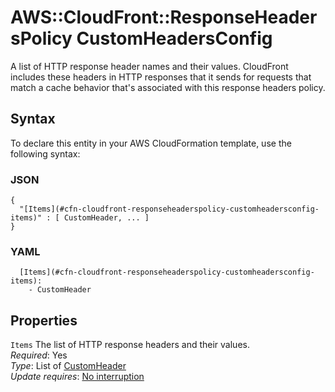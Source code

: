 # AWS::CloudFront::ResponseHeadersPolicy CustomHeadersConfig<a name="aws-properties-cloudfront-responseheaderspolicy-customheadersconfig"></a>

A list of HTTP response header names and their values\. CloudFront includes these headers in HTTP responses that it sends for requests that match a cache behavior that's associated with this response headers policy\.

## Syntax<a name="aws-properties-cloudfront-responseheaderspolicy-customheadersconfig-syntax"></a>

To declare this entity in your AWS CloudFormation template, use the following syntax:

### JSON<a name="aws-properties-cloudfront-responseheaderspolicy-customheadersconfig-syntax.json"></a>

```
{
  "[Items](#cfn-cloudfront-responseheaderspolicy-customheadersconfig-items)" : [ CustomHeader, ... ]
}
```

### YAML<a name="aws-properties-cloudfront-responseheaderspolicy-customheadersconfig-syntax.yaml"></a>

```
  [Items](#cfn-cloudfront-responseheaderspolicy-customheadersconfig-items): 
    - CustomHeader
```

## Properties<a name="aws-properties-cloudfront-responseheaderspolicy-customheadersconfig-properties"></a>

`Items`  <a name="cfn-cloudfront-responseheaderspolicy-customheadersconfig-items"></a>
The list of HTTP response headers and their values\.  
*Required*: Yes  
*Type*: List of [CustomHeader](aws-properties-cloudfront-responseheaderspolicy-customheader.md)  
*Update requires*: [No interruption](https://docs.aws.amazon.com/AWSCloudFormation/latest/UserGuide/using-cfn-updating-stacks-update-behaviors.html#update-no-interrupt)